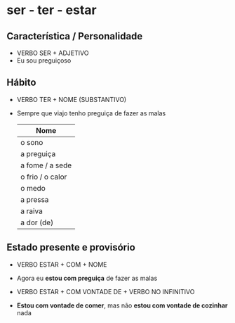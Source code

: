 # ser - ter - estar

## Característica / Personalidade

* VERBO SER + ADJETIVO
* Eu sou preguiçoso

## Hábito

* VERBO TER + NOME (SUBSTANTIVO)
* Sempre que viajo tenho preguiça de fazer as malas

  | Nome |
  | -- |
  | o sono |
  | a preguiça |
  | a fome / a sede |
  | o frio / o calor |
  | o medo |
  | a pressa |
  | a raiva |
  | a dor (de) |

## Estado presente e provisório

* VERBO ESTAR + COM + NOME
* Agora eu **estou com preguiça** de fazer as malas

* VERBO ESTAR + COM VONTADE DE + VERBO NO INFINITIVO
* **Estou com vontade de comer**, mas não **estou com vontade de cozinhar** nada

